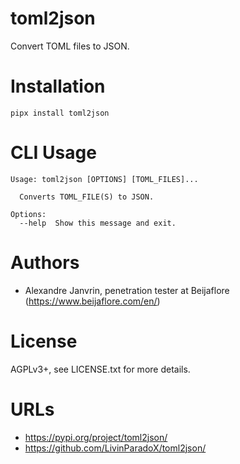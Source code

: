 # toml2json

Convert TOML files to JSON.

# Installation

```
pipx install toml2json
```

# CLI Usage

```
Usage: toml2json [OPTIONS] [TOML_FILES]...

  Converts TOML_FILE(S) to JSON.

Options:
  --help  Show this message and exit.
```

# Authors

* Alexandre Janvrin, penetration tester at Beijaflore (https://www.beijaflore.com/en/)

# License

AGPLv3+, see LICENSE.txt for more details.

# URLs

* https://pypi.org/project/toml2json/
* https://github.com/LivinParadoX/toml2json/
